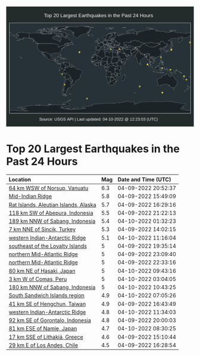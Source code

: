 ![Map](./map.png)

# Top 20 Largest Earthquakes in the Past 24 Hours

| Location | Mag | Date and Time (UTC) |
|:---|:---|:---|
| [64 km WSW of Norsup, Vanuatu](https://earthquake.usgs.gov/earthquakes/eventpage/us7000h0yj) | 6.3 | 04-09-2022 20:52:37 |
| [Mid-Indian Ridge](https://earthquake.usgs.gov/earthquakes/eventpage/us7000h0x2) | 5.8 | 04-09-2022 15:49:09 |
| [Rat Islands, Aleutian Islands, Alaska](https://earthquake.usgs.gov/earthquakes/eventpage/us7000h0x9) | 5.7 | 04-09-2022 16:29:16 |
| [118 km SW of Abepura, Indonesia](https://earthquake.usgs.gov/earthquakes/eventpage/us7000h0yv) | 5.5 | 04-09-2022 21:22:13 |
| [189 km NNW of Sabang, Indonesia](https://earthquake.usgs.gov/earthquakes/eventpage/us7000h0zv) | 5.4 | 04-10-2022 01:32:23 |
| [7 km NNE of Sincik, Turkey](https://earthquake.usgs.gov/earthquakes/eventpage/us7000h0wh) | 5.3 | 04-09-2022 14:02:15 |
| [western Indian-Antarctic Ridge](https://earthquake.usgs.gov/earthquakes/eventpage/us7000h12j) | 5.1 | 04-10-2022 11:16:04 |
| [southeast of the Loyalty Islands](https://earthquake.usgs.gov/earthquakes/eventpage/us7000h0y5) | 5 | 04-09-2022 19:35:14 |
| [northern Mid-Atlantic Ridge](https://earthquake.usgs.gov/earthquakes/eventpage/us7000h0zl) | 5 | 04-09-2022 23:09:40 |
| [northern Mid-Atlantic Ridge](https://earthquake.usgs.gov/earthquakes/eventpage/us7000h0zh) | 5 | 04-09-2022 22:33:16 |
| [80 km NE of Hasaki, Japan](https://earthquake.usgs.gov/earthquakes/eventpage/us7000h126) | 5 | 04-10-2022 09:43:16 |
| [3 km W of Comas, Peru](https://earthquake.usgs.gov/earthquakes/eventpage/us7000h10f) | 5 | 04-10-2022 03:04:05 |
| [180 km NNW of Sabang, Indonesia](https://earthquake.usgs.gov/earthquakes/eventpage/us7000h12f) | 5 | 04-10-2022 10:43:25 |
| [South Sandwich Islands region](https://earthquake.usgs.gov/earthquakes/eventpage/us7000h11n) | 4.9 | 04-10-2022 07:05:26 |
| [41 km SE of Hengchun, Taiwan](https://earthquake.usgs.gov/earthquakes/eventpage/us7000h0xd) | 4.9 | 04-09-2022 16:43:49 |
| [western Indian-Antarctic Ridge](https://earthquake.usgs.gov/earthquakes/eventpage/us7000h12l) | 4.8 | 04-10-2022 11:34:03 |
| [92 km SE of Gorontalo, Indonesia](https://earthquake.usgs.gov/earthquakes/eventpage/us7000h0ya) | 4.8 | 04-09-2022 20:00:03 |
| [81 km ESE of Namie, Japan](https://earthquake.usgs.gov/earthquakes/eventpage/us7000h122) | 4.7 | 04-10-2022 08:30:25 |
| [17 km SSE of Lithakiá, Greece](https://earthquake.usgs.gov/earthquakes/eventpage/us7000h0ws) | 4.6 | 04-09-2022 15:10:44 |
| [29 km E of Los Andes, Chile](https://earthquake.usgs.gov/earthquakes/eventpage/us7000h0x8) | 4.5 | 04-09-2022 16:28:54 |
